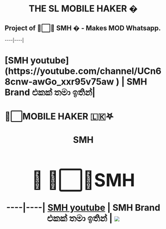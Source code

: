 <h1 align="center"><b> THE SL MOBILE HAKER �  </b></h1>



   <h2> Project of ᳆⃞⃚ SMH � - Makes MOD Whatsapp.</h2>
  ----|----|
<h1>[SMH youtube](https://youtube.com/channel/UCn68cnw-awGo_xxr95v75aw
) | SMH Brand එකක් තමා ඉතින්| </h1>  
       
       
       
    


<h1>                ᳆⃞MOBILE HAKER 🇱🇰𖤐 </h1>
<h1 align="center"><b> SMH <h1>🍁 ᳆⃞⃚SMH  </b></h1>

----|----|
[SMH youtube](https://youtube.com/channel/UCn68cnw-awGo_xxr95v75aw
) | SMH Brand එකක් තමා ඉතින් 
  | 
[![](https://telegra.ph/file/1c742619b421e4713e414.jpg?size=50)](https://chat.whatsapp.com/GGIl7nwZ1U46LmI5HeQl3y
) 
